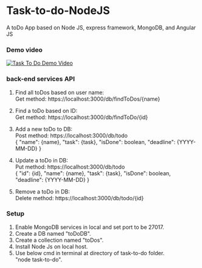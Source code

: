 # Task-to-do-NodeJS
A toDo App based on Node JS, express framework, MongoDB, and Angular JS<br />

### Demo video ###
[![Task To Do Demo Video](https://i.ytimg.com/vi/wZpDt4BXdbM/hqdefault.jpg)](https://youtu.be/wZpDt4BXdbM)

### back-end services API ###
1) Find all toDos based on user name:<br />
Get method: https://localhost:3000/db/findToDos/{name}<br />

2) Find a toDo based on ID:<br />
Get method: https://localhost:3000/db/findToDo/{id} <br/>

3) Add a new toDo to DB:<br />
Post method: https://localhost:3000/db/todo <br/>
{
	"name": {name},
	"task": {task},
	"isDone": boolean,
	"deadline": {YYYY-MM-DD}
}

4) Update a toDo in DB:<br />
Put method: https://localhost:3000/db/todo <br/>
{
  "id": {id},
	"name": {name},
	"task": {task},
	"isDone": boolean,
	"deadline": {YYYY-MM-DD}
}

5) Remove a toDo in DB:<br />
Delete method: https://localhost:3000/db/todo/{id} <br/>

 ### Setup ###
 1) Enable MongoDB services in local and set port to be 27017.
 2) Create a DB named "toDoDB".
 3) Create a collection named "toDos".
 4) Install Node Js on local host.
 5) Use below cmd in terminal at directory of task-to-do folder.<br />
 "node task-to-do".
